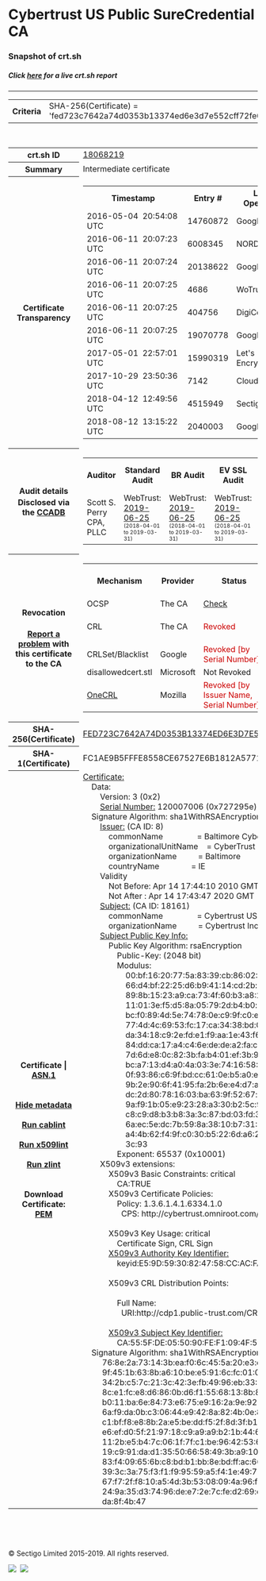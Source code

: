 # Cybertrust US Public SureCredential CA
### Snapshot of crt.sh
##### Click [here](https://crt.sh/?q=FED723C7642A74D0353B13374ED6E3D7E552CFF72FE01136168FC20BFF3E68A1) for a live crt.sh report

---
<!DOCTYPE HTML PUBLIC "-//W3C//DTD HTML 4.0 Transitional//EN">
<HTML>

<BODY>

<TABLE>
  <TR>
    <TH class="outer">Criteria</TH>
    <TD class="outer">SHA-256(Certificate) = 'fed723c7642a74d0353b13374ed6e3d7e552cff72fe01136168fc20bff3e68a1'</TD>
  </TR>
</TABLE>
<BR>
<TABLE>
  <TR>
    <TH class="outer">crt.sh ID</TH>
    <TD class="outer"><A href="?id=18068219">18068219</A></TD>
  </TR>
  <TR>
    <TH class="outer">Summary</TH>
    <TD class="outer">Intermediate certificate</TD>
  </TR>
  <TR>
    <TH class="outer">Certificate<BR>Transparency</TH>
    <TD class="outer">
<TABLE class="options" style="margin-left:0px">
  <TR>
    <TH>Timestamp</TH>
    <TH>Entry #</TH>
    <TH>Log Operator</TH>
    <TH>Log URL</TH>
  </TR>
  <TR>
    <TD>2016-05-04&nbsp; <FONT class="small">20:54:08 UTC</FONT></TD>
    <TD>14760872</TD>
    <TD>Google</TD>
    <TD>https://ct.googleapis.com/rocketeer</TD>
  </TR>
  <TR>
    <TD>2016-06-11&nbsp; <FONT class="small">20:07:23 UTC</FONT></TD>
    <TD>6008345</TD>
    <TD>NORDUnet</TD>
    <TD>https://plausible.ct.nordu.net</TD>
  </TR>
  <TR>
    <TD>2016-06-11&nbsp; <FONT class="small">20:07:24 UTC</FONT></TD>
    <TD>20138622</TD>
    <TD>Google</TD>
    <TD>https://ct.googleapis.com/pilot</TD>
  </TR>
  <TR>
    <TD>2016-06-11&nbsp; <FONT class="small">20:07:25 UTC</FONT></TD>
    <TD>4686</TD>
    <TD>WoTrus</TD>
    <TD>https://ctlog.wosign.com</TD>
  </TR>
  <TR>
    <TD>2016-06-11&nbsp; <FONT class="small">20:07:25 UTC</FONT></TD>
    <TD>404756</TD>
    <TD>DigiCert</TD>
    <TD>https://ct1.digicert-ct.com/log</TD>
  </TR>
  <TR>
    <TD>2016-06-11&nbsp; <FONT class="small">20:07:25 UTC</FONT></TD>
    <TD>19070778</TD>
    <TD>Google</TD>
    <TD>https://ct.googleapis.com/aviator</TD>
  </TR>
  <TR>
    <TD>2017-05-01&nbsp; <FONT class="small">22:57:01 UTC</FONT></TD>
    <TD>15990319</TD>
    <TD>Let's Encrypt</TD>
    <TD>https://clicky.ct.letsencrypt.org</TD>
  </TR>
  <TR>
    <TD>2017-10-29&nbsp; <FONT class="small">23:50:36 UTC</FONT></TD>
    <TD>7142</TD>
    <TD>Cloudflare</TD>
    <TD>https://ct.cloudflare.com/logs/nimbus2020</TD>
  </TR>
  <TR>
    <TD>2018-04-12&nbsp; <FONT class="small">12:49:56 UTC</FONT></TD>
    <TD>4515949</TD>
    <TD>Sectigo</TD>
    <TD>https://dodo.ct.comodo.com</TD>
  </TR>
  <TR>
    <TD>2018-08-12&nbsp; <FONT class="small">13:15:22 UTC</FONT></TD>
    <TD>2040003</TD>
    <TD>Google</TD>
    <TD>https://ct.googleapis.com/logs/argon2020</TD>
  </TR>
</TABLE>
    </TD>
  </TR>
  <TR>
    <TH class="outer">Audit details<BR>
      <DIV class="small" style="padding-top:3px">Disclosed via the
        <A href="//ccadb-public.secure.force.com/mozilla/PublicAllIntermediateCerts" target="_blank">CCADB</A></DIV>
    </TH>
    <TD class="outer">
<TABLE class="options" style="margin-left:0px">
  <TR>
    <TH>Auditor</TH>
    <TH>Standard Audit</TH>
    <TH>BR Audit</TH>
    <TH>EV SSL Audit</TH>
    <TH>Documents</TH>
    <TH>CCADB</TH>
    <TH>Root Owner / Certificate</TH>
  </TR>
  <TR>
    <TD style="vertical-align:middle">Scott S. Perry CPA, PLLC</TD>
    <TD>WebTrust:
      <A href="https://www.cpacanada.ca/generichandlers/CPACHandler.ashx?attachmentid=230845" target="_blank">2019-06-25</A>
      <BR><FONT style="font-size:8pt">(2018-04-01 to 2019-03-31)</FONT></TD>
    <TD>WebTrust:
      <A href="https://www.cpacanada.ca/generichandlers/CPACHandler.ashx?attachmentid=230846" target="_blank">2019-06-25</A>
      <BR><FONT style="font-size:8pt">(2018-04-01 to 2019-03-31)</FONT></TD>
    <TD>WebTrust:
      <A href="https://www.cpacanada.ca/generichandlers/CPACHandler.ashx?attachmentid=230847" target="_blank">2019-06-25</A>
      <BR><FONT style="font-size:8pt">(2018-04-01 to 2019-03-31)</FONT></TD>
    <TD>
      <A href="https://content.digicert.com/wp-content/uploads/2019/04/DigiCert_CP_v418.pdf" target="blank">CP</A>
      <A href="https://content.digicert.com/wp-content/uploads/2019/04/DigiCert_CPS_v418.pdf" target="blank">CPS</A>
    </TD>
    <TD><A href="//ccadb.force.com/001o000000dOcsCAAS" target="_blank">001o000000dOcsCAAS</A></TD>
    <TD><A href="/?id=76">DigiCert</A></TD>
  </TR>
</TABLE>
    </TD>
  </TR>
  <TR>
    <TH class="outer">Revocation<BR><BR>
      <DIV class="small" style="padding-top:3px"><A href="?id=18068219&opt=problemreporting">Report a problem</A> with<BR>this certificate to the CA</DIV></TH>
    <TD class="outer">
      <TABLE class="options" style="margin-left:0px">
        <TR>
          <TH>Mechanism</TH>
          <TH>Provider</TH>
          <TH>Status</TH>
          <TH>Revocation Date</TH>
          <TH>Last Observed in CRL</TH>
          <TH>Last Checked <SPAN style="color:#CC0000;vertical-align:middle;font-size:70%;font-weight:normal">(Error)</SPAN></TH>
        </TR>
        <TR>
          <TD>OCSP</TD>
          <TD>The CA</TD>
          <TD><A href="?id=18068219&opt=ocsp">Check</A></TD>
          <TD><SPAN style="color:#888888">?</SPAN></TD>
          <TD><SPAN style="color:#888888">n/a</SPAN></TD>
          <TD><SPAN style="color:#888888">?</SPAN></TD>
        </TR>
        <TR>
          <TD>CRL</TD>
          <TD>The CA</TD>
          <TD><SPAN style="color:#CC0000">Revoked</SPAN></TD><TD>2018-05-01&nbsp; <FONT class="small">17:17:38 UTC</FONT></TD><TD>2019-11-27&nbsp; <FONT class="small">00:33:19 UTC</FONT></TD><TD>2019-12-04&nbsp; <FONT class="small">20:05:09 UTC</FONT></TD>
        </TR>
        <TR>
          <TD>CRLSet/Blacklist</TD>
          <TD>Google</TD>
          <TD><SPAN style="color:#CC0000">Revoked [by Serial Number]</SPAN></TD>
          <TD><SPAN style="color:#888888">n/a</SPAN></TD>
          <TD><SPAN style="color:#888888">n/a</SPAN></TD>
          <TD><SPAN style="color:#888888">n/a</SPAN></TD>
        </TR>
        <TR>
          <TD>disallowedcert.stl</TD>
          <TD>Microsoft</TD>
          <TD>Not Revoked</TD>
          <TD><SPAN style="color:#888888">n/a</SPAN></TD>
          <TD><SPAN style="color:#888888">n/a</SPAN></TD>
          <TD><SPAN style="color:#888888">n/a</SPAN></TD>
        </TR>
        <TR>
          <TD><A href="/mozilla-onecrl" target="_blank">OneCRL</A></TD>
          <TD>Mozilla</TD>
          <TD><SPAN style="color:#CC0000">Revoked [by Issuer Name, Serial Number]</SPAN></TD><TD>2018-05-30&nbsp; <FONT class="small">12:35:03 UTC</FONT></TD>
          <TD><SPAN style="color:#888888">n/a</SPAN></TD>
          <TD><SPAN style="color:#888888">n/a</SPAN></TD>
        </TR>
      </TABLE>
    </TD>
  </TR>
  <TR>
    <TH class="outer">SHA-256(Certificate)</TH>
    <TD class="outer"><A href="//censys.io/certificates/fed723c7642a74d0353b13374ed6e3d7e552cff72fe01136168fc20bff3e68a1">FED723C7642A74D0353B13374ED6E3D7E552CFF72FE01136168FC20BFF3E68A1</A></TD>
  </TR>
  <TR>
    <TH class="outer">SHA-1(Certificate)</TH>
    <TD class="outer">FC1AE9B5FFFE8558CE67527E6B1812A5771AA7C6</TD>
  </TR>
  <TR>
    <TH class="outer">Certificate | <A href="?asn1=18068219">ASN.1</A>
      <SPAN class="small"><BR>
      <BR><BR><A href="?id=18068219&opt=nometadata">Hide metadata</A>
      <BR><BR><A href="?id=18068219&opt=cablint">Run cablint</A>
      <BR><BR><A href="?id=18068219&opt=x509lint">Run x509lint</A>
      <BR><BR><A href="?id=18068219&opt=zlint">Run zlint</A>
      <BR><BR><BR>Download Certificate: <A href="?d=18068219">PEM</A>
      </SPAN>
    </TH>
    <TD class="text"><A href="?d=18068219">Certificate:</A><BR>&nbsp;&nbsp;&nbsp;&nbsp;Data:<BR>&nbsp;&nbsp;&nbsp;&nbsp;&nbsp;&nbsp;&nbsp;&nbsp;Version:&nbsp;3&nbsp;(0x2)<BR>&nbsp;&nbsp;&nbsp;&nbsp;&nbsp;&nbsp;&nbsp;&nbsp;<A href="?serial=0727295e">Serial&nbsp;Number:</A>&nbsp;120007006&nbsp;(0x727295e)<BR>&nbsp;&nbsp;&nbsp;&nbsp;Signature&nbsp;Algorithm:&nbsp;sha1WithRSAEncryption<BR>&nbsp;&nbsp;&nbsp;&nbsp;&nbsp;&nbsp;&nbsp;&nbsp;<A href="?caid=8">Issuer:</A> <SPAN class="small">(CA ID: 8)</SPAN><BR>&nbsp;&nbsp;&nbsp;&nbsp;&nbsp;&nbsp;&nbsp;&nbsp;&nbsp;&nbsp;&nbsp;&nbsp;commonName&nbsp;&nbsp;&nbsp;&nbsp;&nbsp;&nbsp;&nbsp;&nbsp;&nbsp;&nbsp;&nbsp;&nbsp;&nbsp;&nbsp;&nbsp;&nbsp;=&nbsp;Baltimore&nbsp;CyberTrust&nbsp;Root<BR>&nbsp;&nbsp;&nbsp;&nbsp;&nbsp;&nbsp;&nbsp;&nbsp;&nbsp;&nbsp;&nbsp;&nbsp;organizationalUnitName&nbsp;&nbsp;&nbsp;&nbsp;=&nbsp;CyberTrust<BR>&nbsp;&nbsp;&nbsp;&nbsp;&nbsp;&nbsp;&nbsp;&nbsp;&nbsp;&nbsp;&nbsp;&nbsp;organizationName&nbsp;&nbsp;&nbsp;&nbsp;&nbsp;&nbsp;&nbsp;&nbsp;&nbsp;&nbsp;=&nbsp;Baltimore<BR>&nbsp;&nbsp;&nbsp;&nbsp;&nbsp;&nbsp;&nbsp;&nbsp;&nbsp;&nbsp;&nbsp;&nbsp;countryName&nbsp;&nbsp;&nbsp;&nbsp;&nbsp;&nbsp;&nbsp;&nbsp;&nbsp;&nbsp;&nbsp;&nbsp;&nbsp;&nbsp;&nbsp;=&nbsp;IE<BR>&nbsp;&nbsp;&nbsp;&nbsp;&nbsp;&nbsp;&nbsp;&nbsp;Validity<BR>&nbsp;&nbsp;&nbsp;&nbsp;&nbsp;&nbsp;&nbsp;&nbsp;&nbsp;&nbsp;&nbsp;&nbsp;Not&nbsp;Before:&nbsp;Apr&nbsp;14&nbsp;17:44:10&nbsp;2010&nbsp;GMT<BR>&nbsp;&nbsp;&nbsp;&nbsp;&nbsp;&nbsp;&nbsp;&nbsp;&nbsp;&nbsp;&nbsp;&nbsp;Not&nbsp;After&nbsp;:&nbsp;Apr&nbsp;14&nbsp;17:43:47&nbsp;2020&nbsp;GMT<BR>&nbsp;&nbsp;&nbsp;&nbsp;&nbsp;&nbsp;&nbsp;&nbsp;<A href="?caid=18161">Subject:</A> <SPAN class="small">(CA ID: 18161)</SPAN><BR>&nbsp;&nbsp;&nbsp;&nbsp;&nbsp;&nbsp;&nbsp;&nbsp;&nbsp;&nbsp;&nbsp;&nbsp;commonName&nbsp;&nbsp;&nbsp;&nbsp;&nbsp;&nbsp;&nbsp;&nbsp;&nbsp;&nbsp;&nbsp;&nbsp;&nbsp;&nbsp;&nbsp;&nbsp;=&nbsp;Cybertrust&nbsp;US&nbsp;Public&nbsp;SureCredential&nbsp;CA<BR>&nbsp;&nbsp;&nbsp;&nbsp;&nbsp;&nbsp;&nbsp;&nbsp;&nbsp;&nbsp;&nbsp;&nbsp;organizationName&nbsp;&nbsp;&nbsp;&nbsp;&nbsp;&nbsp;&nbsp;&nbsp;&nbsp;&nbsp;=&nbsp;Cybertrust&nbsp;Inc<BR>&nbsp;&nbsp;&nbsp;&nbsp;&nbsp;&nbsp;&nbsp;&nbsp;<A href="?spkisha256=d2b7593afca133b9454fdf8dc24a31d04261801cb8d51ff211e28ea6ce2fbd6c">Subject&nbsp;Public&nbsp;Key&nbsp;Info:</A><BR>&nbsp;&nbsp;&nbsp;&nbsp;&nbsp;&nbsp;&nbsp;&nbsp;&nbsp;&nbsp;&nbsp;&nbsp;Public&nbsp;Key&nbsp;Algorithm:&nbsp;rsaEncryption<BR>&nbsp;&nbsp;&nbsp;&nbsp;&nbsp;&nbsp;&nbsp;&nbsp;&nbsp;&nbsp;&nbsp;&nbsp;&nbsp;&nbsp;&nbsp;&nbsp;Public-Key:&nbsp;(2048&nbsp;bit)<BR>&nbsp;&nbsp;&nbsp;&nbsp;&nbsp;&nbsp;&nbsp;&nbsp;&nbsp;&nbsp;&nbsp;&nbsp;&nbsp;&nbsp;&nbsp;&nbsp;Modulus:<BR>&nbsp;&nbsp;&nbsp;&nbsp;&nbsp;&nbsp;&nbsp;&nbsp;&nbsp;&nbsp;&nbsp;&nbsp;&nbsp;&nbsp;&nbsp;&nbsp;&nbsp;&nbsp;&nbsp;&nbsp;00:bf:16:20:77:5a:83:39:cb:86:02:3d:0a:12:72:<BR>&nbsp;&nbsp;&nbsp;&nbsp;&nbsp;&nbsp;&nbsp;&nbsp;&nbsp;&nbsp;&nbsp;&nbsp;&nbsp;&nbsp;&nbsp;&nbsp;&nbsp;&nbsp;&nbsp;&nbsp;66:d4:bf:22:25:d6:b9:41:14:cd:2b:b5:0c:3c:ba:<BR>&nbsp;&nbsp;&nbsp;&nbsp;&nbsp;&nbsp;&nbsp;&nbsp;&nbsp;&nbsp;&nbsp;&nbsp;&nbsp;&nbsp;&nbsp;&nbsp;&nbsp;&nbsp;&nbsp;&nbsp;89:8b:15:23:a9:ca:73:4f:60:b3:a8:29:db:46:2e:<BR>&nbsp;&nbsp;&nbsp;&nbsp;&nbsp;&nbsp;&nbsp;&nbsp;&nbsp;&nbsp;&nbsp;&nbsp;&nbsp;&nbsp;&nbsp;&nbsp;&nbsp;&nbsp;&nbsp;&nbsp;11:01:3e:f5:d5:8a:05:79:2d:b4:b0:bd:a1:49:1c:<BR>&nbsp;&nbsp;&nbsp;&nbsp;&nbsp;&nbsp;&nbsp;&nbsp;&nbsp;&nbsp;&nbsp;&nbsp;&nbsp;&nbsp;&nbsp;&nbsp;&nbsp;&nbsp;&nbsp;&nbsp;bc:f0:89:4d:5e:74:78:0e:c9:9f:c0:ec:8c:05:e6:<BR>&nbsp;&nbsp;&nbsp;&nbsp;&nbsp;&nbsp;&nbsp;&nbsp;&nbsp;&nbsp;&nbsp;&nbsp;&nbsp;&nbsp;&nbsp;&nbsp;&nbsp;&nbsp;&nbsp;&nbsp;77:4d:4c:69:53:fc:17:ca:34:38:bd:03:03:59:4b:<BR>&nbsp;&nbsp;&nbsp;&nbsp;&nbsp;&nbsp;&nbsp;&nbsp;&nbsp;&nbsp;&nbsp;&nbsp;&nbsp;&nbsp;&nbsp;&nbsp;&nbsp;&nbsp;&nbsp;&nbsp;da:34:18:c9:2e:fd:e1:f9:aa:1e:43:f6:6d:55:fc:<BR>&nbsp;&nbsp;&nbsp;&nbsp;&nbsp;&nbsp;&nbsp;&nbsp;&nbsp;&nbsp;&nbsp;&nbsp;&nbsp;&nbsp;&nbsp;&nbsp;&nbsp;&nbsp;&nbsp;&nbsp;84:dd:ca:17:a4:c4:6e:de:de:a2:fa:c9:79:95:fa:<BR>&nbsp;&nbsp;&nbsp;&nbsp;&nbsp;&nbsp;&nbsp;&nbsp;&nbsp;&nbsp;&nbsp;&nbsp;&nbsp;&nbsp;&nbsp;&nbsp;&nbsp;&nbsp;&nbsp;&nbsp;7d:6d:e8:0c:82:3b:fa:b4:01:ef:3b:93:2a:03:3b:<BR>&nbsp;&nbsp;&nbsp;&nbsp;&nbsp;&nbsp;&nbsp;&nbsp;&nbsp;&nbsp;&nbsp;&nbsp;&nbsp;&nbsp;&nbsp;&nbsp;&nbsp;&nbsp;&nbsp;&nbsp;bc:a7:13:d4:a0:4a:03:3e:74:16:58:89:61:d4:b5:<BR>&nbsp;&nbsp;&nbsp;&nbsp;&nbsp;&nbsp;&nbsp;&nbsp;&nbsp;&nbsp;&nbsp;&nbsp;&nbsp;&nbsp;&nbsp;&nbsp;&nbsp;&nbsp;&nbsp;&nbsp;0f:93:86:c6:9f:bd:cc:61:0e:b5:a0:e2:24:13:99:<BR>&nbsp;&nbsp;&nbsp;&nbsp;&nbsp;&nbsp;&nbsp;&nbsp;&nbsp;&nbsp;&nbsp;&nbsp;&nbsp;&nbsp;&nbsp;&nbsp;&nbsp;&nbsp;&nbsp;&nbsp;9b:2e:90:6f:41:95:fa:2b:6e:e4:d7:a2:63:f1:9f:<BR>&nbsp;&nbsp;&nbsp;&nbsp;&nbsp;&nbsp;&nbsp;&nbsp;&nbsp;&nbsp;&nbsp;&nbsp;&nbsp;&nbsp;&nbsp;&nbsp;&nbsp;&nbsp;&nbsp;&nbsp;dc:2d:80:78:16:03:ba:63:9f:52:67:a9:5d:28:7b:<BR>&nbsp;&nbsp;&nbsp;&nbsp;&nbsp;&nbsp;&nbsp;&nbsp;&nbsp;&nbsp;&nbsp;&nbsp;&nbsp;&nbsp;&nbsp;&nbsp;&nbsp;&nbsp;&nbsp;&nbsp;9a:f9:1b:05:e9:23:28:a3:30:b2:5c:9d:74:1a:3f:<BR>&nbsp;&nbsp;&nbsp;&nbsp;&nbsp;&nbsp;&nbsp;&nbsp;&nbsp;&nbsp;&nbsp;&nbsp;&nbsp;&nbsp;&nbsp;&nbsp;&nbsp;&nbsp;&nbsp;&nbsp;c8:c9:d8:b3:b8:3a:3c:87:bd:03:fd:30:e9:60:dd:<BR>&nbsp;&nbsp;&nbsp;&nbsp;&nbsp;&nbsp;&nbsp;&nbsp;&nbsp;&nbsp;&nbsp;&nbsp;&nbsp;&nbsp;&nbsp;&nbsp;&nbsp;&nbsp;&nbsp;&nbsp;6a:ec:5e:dc:7b:59:8a:38:10:b7:31:8f:92:09:5a:<BR>&nbsp;&nbsp;&nbsp;&nbsp;&nbsp;&nbsp;&nbsp;&nbsp;&nbsp;&nbsp;&nbsp;&nbsp;&nbsp;&nbsp;&nbsp;&nbsp;&nbsp;&nbsp;&nbsp;&nbsp;a4:4b:62:f4:9f:c0:30:b5:22:6d:a6:2c:50:d5:78:<BR>&nbsp;&nbsp;&nbsp;&nbsp;&nbsp;&nbsp;&nbsp;&nbsp;&nbsp;&nbsp;&nbsp;&nbsp;&nbsp;&nbsp;&nbsp;&nbsp;&nbsp;&nbsp;&nbsp;&nbsp;3c:93<BR>&nbsp;&nbsp;&nbsp;&nbsp;&nbsp;&nbsp;&nbsp;&nbsp;&nbsp;&nbsp;&nbsp;&nbsp;&nbsp;&nbsp;&nbsp;&nbsp;Exponent:&nbsp;65537&nbsp;(0x10001)<BR>&nbsp;&nbsp;&nbsp;&nbsp;&nbsp;&nbsp;&nbsp;&nbsp;X509v3&nbsp;extensions:<BR>&nbsp;&nbsp;&nbsp;&nbsp;&nbsp;&nbsp;&nbsp;&nbsp;&nbsp;&nbsp;&nbsp;&nbsp;X509v3&nbsp;Basic&nbsp;Constraints:&nbsp;critical<BR>&nbsp;&nbsp;&nbsp;&nbsp;&nbsp;&nbsp;&nbsp;&nbsp;&nbsp;&nbsp;&nbsp;&nbsp;&nbsp;&nbsp;&nbsp;&nbsp;CA:TRUE<BR>&nbsp;&nbsp;&nbsp;&nbsp;&nbsp;&nbsp;&nbsp;&nbsp;&nbsp;&nbsp;&nbsp;&nbsp;X509v3&nbsp;Certificate&nbsp;Policies:&nbsp;<BR>&nbsp;&nbsp;&nbsp;&nbsp;&nbsp;&nbsp;&nbsp;&nbsp;&nbsp;&nbsp;&nbsp;&nbsp;&nbsp;&nbsp;&nbsp;&nbsp;Policy:&nbsp;1.3.6.1.4.1.6334.1.0<BR>&nbsp;&nbsp;&nbsp;&nbsp;&nbsp;&nbsp;&nbsp;&nbsp;&nbsp;&nbsp;&nbsp;&nbsp;&nbsp;&nbsp;&nbsp;&nbsp;&nbsp;&nbsp;CPS:&nbsp;http://cybertrust.omniroot.com/repository.cfm<BR><BR>&nbsp;&nbsp;&nbsp;&nbsp;&nbsp;&nbsp;&nbsp;&nbsp;&nbsp;&nbsp;&nbsp;&nbsp;X509v3&nbsp;Key&nbsp;Usage:&nbsp;critical<BR>&nbsp;&nbsp;&nbsp;&nbsp;&nbsp;&nbsp;&nbsp;&nbsp;&nbsp;&nbsp;&nbsp;&nbsp;&nbsp;&nbsp;&nbsp;&nbsp;Certificate&nbsp;Sign,&nbsp;CRL&nbsp;Sign<BR>&nbsp;&nbsp;&nbsp;&nbsp;&nbsp;&nbsp;&nbsp;&nbsp;&nbsp;&nbsp;&nbsp;&nbsp;<A href="?ski=e59d5930824758ccacfa085436867b3ab5044df0">X509v3&nbsp;Authority&nbsp;Key&nbsp;Identifier:</A><BR>&nbsp;&nbsp;&nbsp;&nbsp;&nbsp;&nbsp;&nbsp;&nbsp;&nbsp;&nbsp;&nbsp;&nbsp;&nbsp;&nbsp;&nbsp;&nbsp;keyid:E5:9D:59:30:82:47:58:CC:AC:FA:08:54:36:86:7B:3A:B5:04:4D:F0<BR><BR>&nbsp;&nbsp;&nbsp;&nbsp;&nbsp;&nbsp;&nbsp;&nbsp;&nbsp;&nbsp;&nbsp;&nbsp;X509v3&nbsp;CRL&nbsp;Distribution&nbsp;Points:&nbsp;<BR><BR>&nbsp;&nbsp;&nbsp;&nbsp;&nbsp;&nbsp;&nbsp;&nbsp;&nbsp;&nbsp;&nbsp;&nbsp;&nbsp;&nbsp;&nbsp;&nbsp;Full&nbsp;Name:<BR>&nbsp;&nbsp;&nbsp;&nbsp;&nbsp;&nbsp;&nbsp;&nbsp;&nbsp;&nbsp;&nbsp;&nbsp;&nbsp;&nbsp;&nbsp;&nbsp;&nbsp;&nbsp;URI:http://cdp1.public-trust.com/CRL/Omniroot2025.crl<BR><BR>&nbsp;&nbsp;&nbsp;&nbsp;&nbsp;&nbsp;&nbsp;&nbsp;&nbsp;&nbsp;&nbsp;&nbsp;<A href="?ski=ca555fde055090fef1094f571c66ec1b70b36d5b">X509v3&nbsp;Subject&nbsp;Key&nbsp;Identifier:</A><BR>&nbsp;&nbsp;&nbsp;&nbsp;&nbsp;&nbsp;&nbsp;&nbsp;&nbsp;&nbsp;&nbsp;&nbsp;&nbsp;&nbsp;&nbsp;&nbsp;CA:55:5F:DE:05:50:90:FE:F1:09:4F:57:1C:66:EC:1B:70:B3:6D:5B<BR>&nbsp;&nbsp;&nbsp;&nbsp;Signature&nbsp;Algorithm:&nbsp;sha1WithRSAEncryption<BR>&nbsp;&nbsp;&nbsp;&nbsp;&nbsp;&nbsp;&nbsp;&nbsp;&nbsp;76:8e:2a:73:14:3b:ea:f0:6c:45:5a:20:e3:ed:47:12:0c:5e:<BR>&nbsp;&nbsp;&nbsp;&nbsp;&nbsp;&nbsp;&nbsp;&nbsp;&nbsp;9f:45:1b:63:8b:a6:10:be:e5:91:6c:fc:01:04:1b:0d:45:43:<BR>&nbsp;&nbsp;&nbsp;&nbsp;&nbsp;&nbsp;&nbsp;&nbsp;&nbsp;34:2b:c5:7c:21:3c:42:3e:fb:49:96:eb:33:1b:8e:19:90:ed:<BR>&nbsp;&nbsp;&nbsp;&nbsp;&nbsp;&nbsp;&nbsp;&nbsp;&nbsp;8c:e1:fc:e8:d6:86:0b:d6:f1:55:68:13:8b:85:1e:d8:0a:e7:<BR>&nbsp;&nbsp;&nbsp;&nbsp;&nbsp;&nbsp;&nbsp;&nbsp;&nbsp;b0:11:ba:6e:84:73:e6:75:e9:16:2a:9e:92:b8:0c:da:34:b0:<BR>&nbsp;&nbsp;&nbsp;&nbsp;&nbsp;&nbsp;&nbsp;&nbsp;&nbsp;6a:f9:da:0b:c3:06:44:e9:42:8a:82:4b:0e:85:58:33:03:e8:<BR>&nbsp;&nbsp;&nbsp;&nbsp;&nbsp;&nbsp;&nbsp;&nbsp;&nbsp;c1:bf:f8:e8:8b:2a:e5:be:dd:f5:2f:8d:3f:b1:39:16:cc:b0:<BR>&nbsp;&nbsp;&nbsp;&nbsp;&nbsp;&nbsp;&nbsp;&nbsp;&nbsp;e6:ef:d0:5f:21:97:18:c9:a9:a9:b2:1b:44:65:9d:7a:6a:87:<BR>&nbsp;&nbsp;&nbsp;&nbsp;&nbsp;&nbsp;&nbsp;&nbsp;&nbsp;11:2b:e5:b4:7c:06:1f:7f:c1:be:96:42:53:68:d7:dc:2d:b3:<BR>&nbsp;&nbsp;&nbsp;&nbsp;&nbsp;&nbsp;&nbsp;&nbsp;&nbsp;19:c9:91:da:d1:35:50:66:58:49:3b:a9:10:0a:aa:4c:de:48:<BR>&nbsp;&nbsp;&nbsp;&nbsp;&nbsp;&nbsp;&nbsp;&nbsp;&nbsp;83:f4:09:65:6b:c8:bd:b1:bb:8e:bd:ff:ac:66:1e:66:6c:bf:<BR>&nbsp;&nbsp;&nbsp;&nbsp;&nbsp;&nbsp;&nbsp;&nbsp;&nbsp;39:3c:3a:75:f3:f1:f9:95:59:a5:f4:1e:49:79:70:09:f5:61:<BR>&nbsp;&nbsp;&nbsp;&nbsp;&nbsp;&nbsp;&nbsp;&nbsp;&nbsp;67:f7:2f:f8:10:a5:4d:3b:53:08:09:4a:96:f2:24:6e:71:91:<BR>&nbsp;&nbsp;&nbsp;&nbsp;&nbsp;&nbsp;&nbsp;&nbsp;&nbsp;24:9a:35:d3:74:96:de:e7:2e:7c:fe:d2:69:d4:c1:15:28:d1:<BR>&nbsp;&nbsp;&nbsp;&nbsp;&nbsp;&nbsp;&nbsp;&nbsp;&nbsp;da:8f:4b:47<BR>    </TD>
  </TR>
</TABLE>

  <BR><BR><BR>

  <P class="copyright">&copy; Sectigo Limited 2015-2019. All rights reserved.</P>
  <DIV>
    <A href="https://sectigo.com/"><IMG src="/sectigo_s.png"></A>
    &nbsp;<A href="https://github.com/crtsh"><IMG src="/GitHub-Mark-32px.png"></A>
  </DIV>
</BODY>
</HTML>
